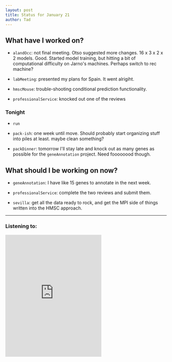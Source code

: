 ```yaml
---
layout: post 
title: Status for January 21 
author: Tad
---
```


## What have I worked on?

* `alandOcc`: not final meeting. Otso suggested more changes. 16 x 3 x 2 x 2 models. Good. Started model training, but hitting a bit of computational difficulty on Jarno's machines. Perhaps switch to rec machine? 

* `labMeeting`: presented my plans for Spain. It went alrigiht.

* `hmscMouse`: trouble-shooting conditional prediction functionality. 

* `professionalService`: knocked out one of the reviews









### Tonight

* `run`

* `pack-ish`: one week until move. Should probably start organizing stuff into piles at least. maybe clean something?

* `packDinner`: tomorrow I'll stay late and knock out as many genes as possible for the `geneAnnotation` project. Need foooooood though.










## What should I be working on now?

* `geneAnnotation`: I have like 15 genes to annotate in the next week. 

* `professionalService`: complete the two reviews and submit them.

* `sevilla`: get all the data ready to rock, and get the MPI side of things written into the HMSC approach.






--- 

### Listening to:

<iframe src="https://open.spotify.com/embed/track/05Miw1CkBDVnrY7OPxVZMX" width="300" height="380" frameborder="0" allowtransparency="true" allow="encrypted-media"></iframe>


<i class='fa fa-code' style='color:pink'></i>
